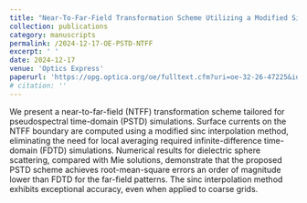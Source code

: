 ```yaml
---
title: "Near-To-Far-Field Transformation Scheme Utilizing a Modified Sinc Interpolation Method for PSTD Simulations"
collection: publications
category: manuscripts
permalink: /2024-12-17-OE-PSTD-NTFF
excerpt: ' '
date: 2024-12-17
venue: 'Optics Express'
paperurl: 'https://opg.optica.org/oe/fulltext.cfm?uri=oe-32-26-47225&id=565293'
# citation: ''
---
```


We present a near-to-far-field (NTFF) transformation scheme tailored for pseudospectral time-domain (PSTD) simulations. Surface currents on the NTFF boundary are computed using a modified sinc interpolation method, eliminating the need for local averaging required infinite-difference time-domain (FDTD) simulations. Numerical results for dielectric sphere scattering, compared with Mie solutions, demonstrate that the proposed PSTD scheme achieves root-mean-square errors an order of magnitude lower than FDTD for the far-field patterns. The sinc interpolation method exhibits exceptional accuracy, even when applied to coarse grids.